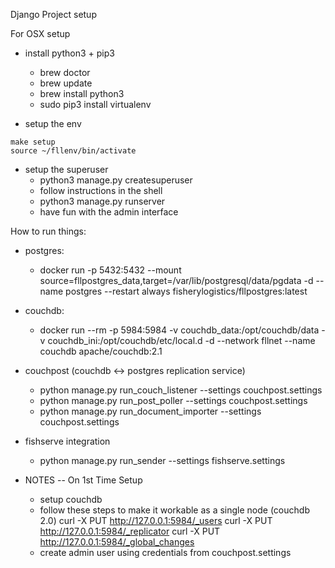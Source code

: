 
Django Project setup

For OSX setup

* install python3 + pip3
  * brew doctor
  * brew update
  * brew install python3
  * sudo pip3 install virtualenv

* setup the env
```
make setup
source ~/fllenv/bin/activate
```

* setup the superuser
  * python3 manage.py createsuperuser
  * follow instructions in the shell
  * python3 manage.py runserver
  * have fun with the admin interface

How to run things:
* postgres:
  * docker run -p 5432:5432 --mount source=fllpostgres_data,target=/var/lib/postgresql/data/pgdata -d --name postgres --restart always fisherylogistics/fllpostgres:latest
* couchdb:
  * docker run --rm -p 5984:5984 -v couchdb_data:/opt/couchdb/data -v couchdb_ini:/opt/couchdb/etc/local.d -d --network fllnet --name couchdb apache/couchdb:2.1
* couchpost (couchdb <-> postgres replication service)
  * python manage.py run_couch_listener --settings couchpost.settings
  * python manage.py run_post_poller --settings couchpost.settings
  * python manage.py run_document_importer --settings couchpost.settings
* fishserve integration
  * python manage.py run_sender --settings fishserve.settings

* NOTES -- On 1st Time Setup
  * setup couchdb
  * follow these steps to make it workable as a single node (couchdb 2.0)
    curl -X PUT http://127.0.0.1:5984/_users
    curl -X PUT http://127.0.0.1:5984/_replicator
    curl -X PUT http://127.0.0.1:5984/_global_changes
  * create admin user using credentials from couchpost.settings
